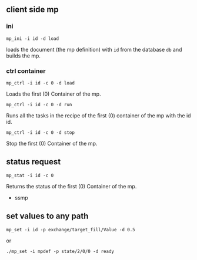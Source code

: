 ## client side mp

### ini

```
mp_ini -i id -d load
```
loads the document (the mp definition) with ```id``` from the
database ```db``` and builds the mp.


### ctrl container

```
mp_ctrl -i id -c 0 -d load
```

Loads the first (0) Container of the mp.


```
mp_ctrl -i id -c 0 -d run
```

Runs all the tasks in the recipe of the first (0) container of the mp with the id id.


```
mp_ctrl -i id -c 0 -d stop
```

Stop the first (0) Container of the mp.


## status request


```
mp_stat -i id -c 0 
```

Returns the status of the  first (0) Container of the mp.

- ssmp

## set values to any path

```
mp_set -i id -p exchange/target_fill/Value -d 0.5 
```

or

```
./mp_set -i mpdef -p state/2/0/0 -d ready
```
